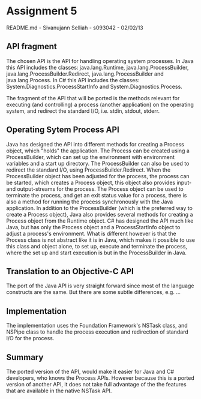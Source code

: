 Assignment 5
============
README.md - Sivanujann Selliah - s093042 - 02/02/13

API fragment
------------
The chosen API is the API for handling operating system processes.
In Java this API includes the classes: java.lang.Runtime, java.lang.ProcessBuilder, java.lang.ProcessBuilder.Redirect, java.lang.ProcessBuilder and java.lang.Process.
In C# this API includes the classes: System.Diagnostics.ProcessStartInfo and System.Diagnostics.Process.

The fragment of the API that will be ported is the methods relevant for executing (and controlling) a process (another application) on the operating system, and redirect the standard I/O, i.e. stdin, stdout, stderr.

Operating Sytem Process API
---------------------------
Java has designed the API into different methods for creating a Process object, which "holds" the application. The Process can be created using a ProcessBuilder, which can set up the environment with environment variables and a start up directory. The ProcessBuilder can also be used to redirect the standard I/O, using ProcessBuilder.Redirect. When the ProcessBuilder object has been adjusted for the process, the process can be started, which creates a Process object, this object also provides input- and output-streams for the process. The Process object can be used to terminate the process, and get an exit status value for a process, there is also a method for running the process synchronously with the Java application. In addition to the ProcessBuilder (which is the preferred way to create a Process object), Java also provides several methods for creating a Process object from the Runtime object.
C# has designed the API much like Java, but has only the Process object and a ProcessStartInfo object to adjust a process's environment. What is different however is that the Process class is not abstract like it is in Java, which makes it possible to use this class and object alone, to set up, execute and terminate the process, where the set up and start execution is but in the ProcessBuilder in Java.

Translation to an Objective-C API
------------------------------------------
The port of the Java API is very straight forward since most of the language constructs are the same. But there are some subtle differences, e.g. ...

Implementation
--------------
The implementation uses the Foundation Framework's NSTask class, and NSPipe class to handle the process execution and redirection of standard I/O for the process.

Summary
----------
The ported version of the API, would make it easier for Java and C# developers, who knows the Process APIs. However because this is a ported version of another API, it does not take full advantage of the the features that are available in the native NSTask API.
